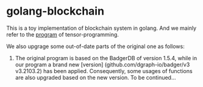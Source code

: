 # golang-blockchain
This is a toy implementation of blockchain system in golang.
And we mainly refer to the [program](https://github.com/tensor-programming/golang-blockchain.git) of tensor-programming.

We also upgrage some out-of-date parts of the original one as follows:
1. The original program is based on the BadgerDB of version 1.5.4, while in our program a brand new [version] (github.com/dgraph-io/badger/v3 v3.2103.2) has been applied.
Consequently, some usages of functions are also upgraded based on the new version. 
To be continued...
